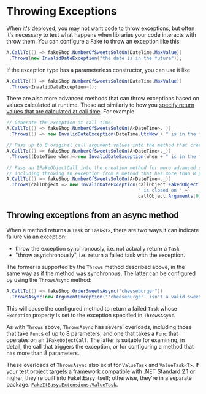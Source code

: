 # Throwing Exceptions

When it's deployed, you may not want code to throw exceptions, but
often it's necessary to test what happens when libraries your code
interacts with throw them. You can configure a Fake to throw an
exception like this:

```csharp
A.CallTo(() => fakeShop.NumberOfSweetsSoldOn(DateTime.MaxValue))
 .Throws(new InvalidDateException("the date is in the future"));
```

If the exception type has a parameterless constructor, you can use it
like

```csharp
A.CallTo(() => fakeShop.NumberOfSweetsSoldOn(DateTime.MaxValue))
 .Throws<InvalidDateException>();
```

There are also more advanced methods that can throw exceptions based
on values calculated at runtime. These act similarly to how you
[specify return values that are calculated at call time](specifying-return-values.md#return-values-calculated-at-call-time). For
example

```csharp
// Generate the exception at call time.
A.CallTo(() => fakeShop.NumberOfSweetsSoldOn(A<DateTime>._))
 .Throws(() => new InvalidDateException(DateTime.UtcNow + " is in the future"));

// Pass up to 8 original call argument values into the method that creates the exception.
A.CallTo(() => fakeShop.NumberOfSweetsSoldOn(A<DateTime>._))
 .Throws((DateTime when)=>new InvalidDateException(when + " is in the future"));

// Pass an IFakeObjectCall into the creation method for more advanced scenarios,
// including throwing an exception from a method that has more than 8 parameters.
A.CallTo(() => fakeShop.NumberOfSweetsSoldOn(A<DateTime>._))
 .Throws(callObject => new InvalidDateException(callObject.FakedObject +
                                                " is closed on " +
                                                callObject.Arguments[0]));
```

## Throwing exceptions from an async method

When a method returns a `Task` or `Task<T>`, there are two ways it can indicate
failure via an exception:

- throw the exception synchronously, i.e. not actually return a `Task`
- "throw asynchronously", i.e. return a failed task with the exception.

The former is supported by the `Throws` method described above, in the same way as if the
method was synchronous. The latter can be configured by using the `ThrowsAsync` method:

```csharp
A.CallTo(() => fakeShop.OrderSweetsAsync("cheeseburger"))
 .ThrowsAsync(new ArgumentException("'cheeseburger' isn't a valid sweet category"));
```

This will cause the configured method to return a failed `Task` whose `Exception` property
is set to the exception specified in `ThrowsAsync`.

As with `Throws` above, `ThrowsAsync` has several overloads, including those that take `Func`s of up to
8 parameters, and one that takes a `Func` that operates on an `IFakeObjectCall`. The latter is suitable
for examining, in detail, the call that triggers the exception, or for configuring a method that has
more than 8 parameters.

These overloads of `ThrowsAsync` also exist for `ValueTask` and `ValueTask<T>`. If your test project
targets a framework compatible with .NET Standard 2.1 or higher, they're built into FakeItEasy itself;
otherwise, they're in a separate package:
[`FakeItEasy.Extensions.ValueTask`](https://www.nuget.org/packages/FakeItEasy.Extensions.ValueTask).
